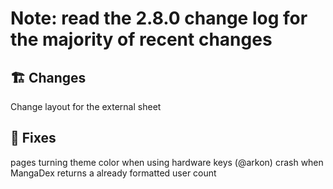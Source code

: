 # Note: read the 2.8.0 change log for the majority of recent changes
## 🏗️ Changes
Change layout for the external sheet
## 🐜 Fixes
pages turning theme color when using hardware keys (@arkon)
crash when MangaDex returns a already formatted user count
